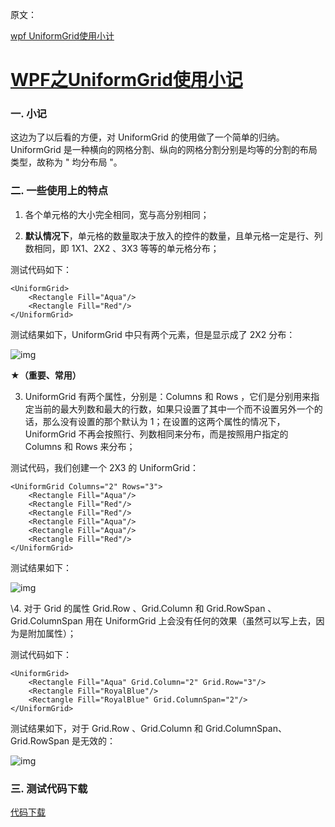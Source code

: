 原文：

[wpf UniformGrid使用小计](https://www.cnblogs.com/Jeffrey-Chou/p/12284692.html)

# [WPF之UniformGrid使用小记 ](https://www.cnblogs.com/Jeffrey-Chou/p/12284692.html)

### 一. 小记

这边为了以后看的方便，对 UniformGrid 的使用做了一个简单的归纳。UniformGrid 是一种横向的网格分割、纵向的网格分割分别是均等的分割的布局类型，故称为 " 均分布局 "。

### 二. 一些使用上的特点

1. 各个单元格的大小完全相同，宽与高分别相同；

2. **默认情况下**，单元格的数量取决于放入的控件的数量，且单元格一定是行、列数相同，即 1X1、2X2 、3X3 等等的单元格分布；

测试代码如下：

```
<UniformGrid>
    <Rectangle Fill="Aqua"/>
    <Rectangle Fill="Red"/>
</UniformGrid>
```

测试结果如下，UniformGrid 中只有两个元素，但是显示成了 2X2 分布：

![img](E:\codes\c-sharp\WPF\前端\Imag\1421482-20200209205050880-1520810645.png)

★**（重要、常用）** 

3. UniformGrid 有两个属性，分别是：Columns 和 Rows ，它们是分别用来指定当前的最大列数和最大的行数，如果只设置了其中一个而不设置另外一个的话，那么没有设置的那个默认为 1；在设置的这两个属性的情况下，UniformGrid 不再会按照行、列数相同来分布，而是按照用户指定的 Columns 和 Rows 来分布；

测试代码，我们创建一个 2X3 的 UniformGrid：

```
<UniformGrid Columns="2" Rows="3">
    <Rectangle Fill="Aqua"/>
    <Rectangle Fill="Red"/>
    <Rectangle Fill="Red"/>
    <Rectangle Fill="Aqua"/>
    <Rectangle Fill="Aqua"/>
    <Rectangle Fill="Red"/>
</UniformGrid>
```

测试结果如下：

![img](E:\codes\c-sharp\WPF\前端\Imag\1421482-20200209205627079-1044146599.png)

\4. 对于 Grid 的属性 Grid.Row 、Grid.Column 和 Grid.RowSpan 、Grid.ColumnSpan 用在 UniformGrid 上会没有任何的效果（虽然可以写上去，因为是附加属性）；

测试代码如下：

```
<UniformGrid>
    <Rectangle Fill="Aqua" Grid.Column="2" Grid.Row="3"/>
    <Rectangle Fill="RoyalBlue"/>
    <Rectangle Fill="RoyalBlue" Grid.ColumnSpan="2"/>
</UniformGrid>
```

测试结果如下，对于 Grid.Row 、Grid.Column 和 Grid.ColumnSpan、Grid.RowSpan 是无效的：

![img](E:\codes\c-sharp\WPF\前端\Imag\1421482-20200209211154115-1734341027.png)

### 三. 测试代码下载

[代码下载](https://files.cnblogs.com/files/Jeffrey-Chou/WPF之UniformGrid使用小记.zip)